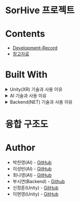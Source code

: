 # SorHive 프로젝트

# Contents
- [Development-Record](https://github.com/MA-Dot-COM/Intro/wiki/Development-Record)
- [참고자료](https://github.com/MA-Dot-COM/Intro/wiki/%EC%B0%B8%EA%B3%A0-%EC%9E%90%EB%A3%8C)

# Built With

<details>
<summary>Unity(XR) 기술과 사용 이유</summary>
<div markdown="1">

- [Unity Enterprise](https://store.unity.com/kr/products/unity-enterprise)
  - 전체 UI 및 3D공간
- [Photon](https://www.photonengine.com/ko-KR/)
  - 다중사용자 환경
- [Blender](https://www.blender.org/)
  - 아바타 및 프리셋

</div>
</details>

<details>
<summary>AI 기술과 사용 이유</summary>
<div markdown="1">

- [Tensorflow](https://www.tensorflow.org/?hl=ko)
  -
- [Pytorch](https://pytorch.org/)
  -
- [Pycharm](https://www.jetbrains.com/ko-kr/pycharm/)
  -
- [Fastapi](https://fastapi.tiangolo.com/ko/)
  -
- [Docker](https://www.docker.com/)
  -

--------

 - 공간 분류모델
네이버, 구글에서 술집, 노래방, 카페등 공간에 대한 이미지 크롤링후 전처리, 약 12,000개의 데이터셋을 Resnet50모델에 전이학습하여 사용자가 일상의 사진을 올리면 분석하여 그와 맞는 공간에 대한 카테고리를 분류해 준다. 

- 아바타 생성모델
사용자의 얼굴 사진으로 아바타를 생성해주는 시스템을 설계하고 구현, 데이터 셋은 https://www.kaggle.com/datasets/niten19/face-shape-dataset를 사용한다. 얼굴이 이미 나누어져 있는 kaggle의 Face Shape Dataset 중 약 2500개를 사용해 눈모양과 눈썹모양을 라벨링 한 후, yolo5로 학습시켰다. yolo5의 detect.py와 data.yaml 수정해 얼굴형, 눈모양, 눈썹모양 별로 모델을 만든 뒤, 각 클래스마다 높은 값을 뽑아내 사용자의 얼굴사진을 분석해 아바타를 만든다. 

- Insightface의 Detection모델
공간분류 모델에 사용될 사용자들의 이미지 데이터의 초상권 보호를 위해 Insightface의 Detection모델인 RetinaFace-10GF를 사용하여 얼굴인식 후 모자이크 처리를 해주는 모델을 만들었다. 모자이크 처리한 데이터셋으로 공간분류 모델을 학습한 결과 성능의 차이는 없었고, 이후에도 사용자들에게 사진을 받으면 Insightface의 Detection모델을 거쳐 모자이크 처리되어 초상권이 보호된 데이터셋으로 활용할 계획이다.

- 추천 시스템
사용자 기반 협업 필터링을 통해 사용자 간 친밀도를 측정해 잠재적인 관계가 가깝지만 아직 팔로워 하지 않은 사용자를 추천해 주는 시스템을 설계하고 구현.
친구 친밀도 도출 시스템은 사용자에게 얼마나 관심이 많은지 클릭해서 본 빈도(룸인, 라이핑, 채팅 등)등 사용자 행동 양식을 수집하여 얼마나 친밀한지 판별하고,
이를 토대로 사용자에 대해 친밀도 순위를 결정한다.

# MLOps

## 이미지 → image classification → 공간

                                         (사진)XR → NET → AI(분석) → NET → (공간)XR

                                                    

![image-removebg-preview (19).png](https://s3-us-west-2.amazonaws.com/secure.notion-static.com/9fec40d7-9ec1-4a5b-b087-26560840d64c/image-removebg-preview_(19).png)

  

![image-removebg-preview (20).png](https://s3-us-west-2.amazonaws.com/secure.notion-static.com/e33cb57b-35e7-4a06-8c89-c8ab087d91dd/image-removebg-preview_(20).png)

![image-removebg-preview (21).png](https://s3-us-west-2.amazonaws.com/secure.notion-static.com/c9f5e1cb-0d01-45a5-abf4-d74e60c38e10/image-removebg-preview_(21).png)

![Untitled](https://s3-us-west-2.amazonaws.com/secure.notion-static.com/8c01271e-e072-4369-a39b-200f03c6f4ce/Untitled.png)

![Untitled](https://s3-us-west-2.amazonaws.com/secure.notion-static.com/d9887146-c928-4d34-ab32-3dfa481781b3/Untitled.png)

</div>
</details>

<details>
<summary>Backend(NET) 기술과 사용 이유</summary>
<div markdown="1">

- [AWS RDS - MySQL](https://aws.amazon.com/ko/rds/mysql/?nc=sn&loc=1)
  - 정규화를 통해 데이터의 일관성과 무결성을 확보하기 위해 사용했습니다.

- [MongoDB - Atlas](https://www.mongodb.com/ko-kr/cloud/atlas/efficiency)
  - 방대한 데이터 처리, 수정 필요없는 데이터들만 저장하여 빠르게 조회가 가능해서 사용했습니다.
  
- [AWS Ec2](https://aws.amazon.com/ko/ec2/)
  - 클라우드 환경의 가상 서버를 구축하기 위해 사용했습니다.
  
- [AWS S3](https://aws.amazon.com/ko/s3/?nc=sn&loc=0)
  - 이미지 저장, 호스팅, 뛰어난 보안성 때문에 사용했습니다.
  
- [AWS ElasticBeanstalk](https://aws.amazon.com/ko/elasticbeanstalk/)
  - 서버에서 개발된 웹 애플리케이션 및 서비스를 간단하게 배포하려고 사용한 서비스
  - 로드밸런싱, 오토스케일링 기능 함께 사용했습니다.

- [AWS Route53](https://aws.amazon.com/ko/route53)
  - ACM 과 ElasticBeanstalk 를 연결하여 사용했습니다.
  - Domain은 sorhive.shop 을 통해 접속 가능하게 하였습니다.

- [AWS Certificate Manager](https://aws.amazon.com/ko/certificate-manager)
  - 로드밸런서에 SSL 인증서를 연결하여 사용했습니다.
  - HTTP에 SSL 인증서를 사용하여 더 안전한 보안용 프로토콜인 HTTPS를 통해 더 안전한 SNS를 위해 사용했습니다.

- [SpringBoot](https://spring.io/projects/spring-boot)
  - 자바 기반의 웹 어플리케이션을 만들 수 있는 프레임워크인 스프링을 더 쉽게 사용할 수 있어서 사용했습니다.
  
- [JPA](https://spring.io/projects/spring-data-jpa)
  - 객체와 관계형 데이터베이스를 매핑하여 데이터베이스에 대한 의존성을 줄이고 생산성을 높이고 유지보수 향상, 성능 등의 장점 때문에 사용했습니다. 
  
- [Spring Security](https://spring.io/projects/spring-security)
  - 스프링 어플리케이션의 보안을 담당하는 스프링 하위 프레임 워크이고, 인증과 권한 부분을 담당했습니다.
  - JsonWebToken과 함께 사용하여 토큰 기반으로 접근을 통제했습니다.
  
- [Spring Batch](https://spring.io/projects/spring-batch)
  - 스프링 어플리케이션에서 일괄적인 데이터 처리를 담당하는 스프링 하위 프레임워크이고,
  - 라이핑(스토리)의 특성인 24시간 이후 안보이게 하는 기능
  - 추천배열(AI에 회원 * 회원에 대한 데이터를 통해 받아온 코사인 유사도 기반 추천 정렬)을 받아오고 몽고 DB에 저장하는 기능
    2 가지를 위해서 사용했습니다.
    
--------

- 회원 접근 권한 및 토큰 발급 : Spring Security, jsonwebtoken
- 데이터 일괄 처리 : Spring-Batch
- Object-relational mapping : jpa
- 이메일 처리 : Spring-Boot-Starter-Mail
- 로드밸런싱 : AWS Elastic Load Balancing, AWS Route53, AWS ACM
- 데이터 저장 : RDS
- 대량 데이터 저장 : MongoDB
- 파일 저장 : AWS S3

---------

</div>
</details>

# 융합 구조도

# Author
- 박찬영(AI) - [GitHub](https://github.com/orgs/MA-Dot-COM/people/Jneck)
- 이성빈(AI) - [GitHub](https://github.com/orgs/MA-Dot-COM/people/naya-beene)
- 최나영(AI) - [GitHub](https://github.com/orgs/MA-Dot-COM/people/cny689)
- 부시연(Backend) - [Github](https://github.com/SybooSyboo782)
- 신정훈(Unity) - [GitHub](https://github.com/orgs/MA-Dot-COM/people/JasonShin10)
- 이현영(Unity) - [GitHub](https://github.com/orgs/MA-Dot-COM/people/leeHY22)
